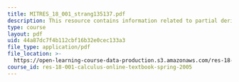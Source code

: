 ```yaml
---
title: MITRES_18_001_strang135137.pdf
description: This resource contains information related to partial derivatives.
type: course
layout: pdf
uid: 44a87dc7f4b112cbf16b32e0cec133a3
file_type: application/pdf
file_location: >-
  https://open-learning-course-data-production.s3.amazonaws.com/res-18-001-calculus-online-textbook-spring-2005/44a87dc7f4b112cbf16b32e0cec133a3_MITRES_18_001_strang135137.pdf
course_id: res-18-001-calculus-online-textbook-spring-2005
---
```

